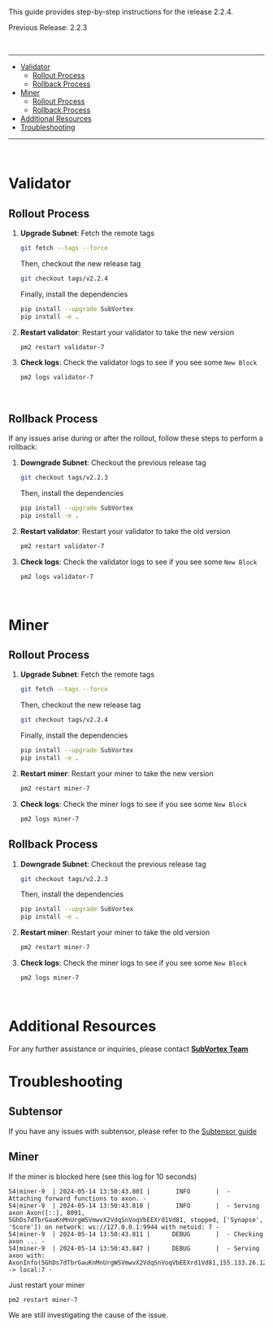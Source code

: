 This guide provides step-by-step instructions for the release 2.2.4.

Previous Release: 2.2.3

<br />

---

- [Validator](#validators)
  - [Rollout Process](#validator-rollout-process)
  - [Rollback Process](#validator-rollback-process)
- [Miner](#miner)
  - [Rollout Process](#miner-rollout-process)
  - [Rollback Process](#miner-rollback-process)
- [Additional Resources](#additional-resources)
- [Troubleshooting](#troubleshooting)

---

<br />

# Validator

## Rollout Process <a id="validator-rollout-process"></a>

1. **Upgrade Subnet**: Fetch the remote tags

   ```bash
   git fetch --tags --force
   ```

   Then, checkout the new release tag

   ```bash
   git checkout tags/v2.2.4
   ```

   Finally, install the dependencies

   ```bash
   pip install --upgrade SubVortex
   pip install -e .
   ```

2. **Restart validator**: Restart your validator to take the new version

   ```bash
   pm2 restart validator-7
   ```

3. **Check logs**: Check the validator logs to see if you see some `New Block`
   ```bash
   pm2 logs validator-7
   ```

<br />

## Rollback Process <a id="validator-rollback-process"></a>

If any issues arise during or after the rollout, follow these steps to perform a rollback:

1. **Downgrade Subnet**: Checkout the previous release tag

   ```bash
   git checkout tags/v2.2.3
   ```

   Then, install the dependencies

   ```bash
   pip install --upgrade SubVortex
   pip install -e .
   ```

2. **Restart validator**: Restart your validator to take the old version

   ```bash
   pm2 restart validator-7
   ```

3. **Check logs**: Check the validator logs to see if you see some `New Block`
   ```bash
   pm2 logs validator-7
   ```

<br />

# Miner

## Rollout Process <a id="miner-rollout-process"></a>

1. **Upgrade Subnet**: Fetch the remote tags

   ```bash
   git fetch --tags --force
   ```

   Then, checkout the new release tag

   ```bash
   git checkout tags/v2.2.4
   ```

   Finally, install the dependencies

   ```bash
   pip install --upgrade SubVortex
   pip install -e .
   ```

2. **Restart miner**: Restart your miner to take the new version

   ```bash
   pm2 restart miner-7
   ```

3. **Check logs**: Check the miner logs to see if you see some `New Block`
   ```bash
   pm2 logs miner-7
   ```

## Rollback Process <a id="miner-rollback-process"></a>

1. **Downgrade Subnet**: Checkout the previous release tag

   ```bash
   git checkout tags/v2.2.3
   ```

   Then, install the dependencies

   ```bash
   pip install --upgrade SubVortex
   pip install -e .
   ```

2. **Restart miner**: Restart your miner to take the old version

   ```bash
   pm2 restart miner-7
   ```

3. **Check logs**: Check the miner logs to see if you see some `New Block`
   ```bash
   pm2 logs miner-7
   ```

<br />

# Additional Resources

For any further assistance or inquiries, please contact [**SubVortex Team**](https://discord.com/channels/799672011265015819/1215311984799653918)

# Troubleshooting

## Subtensor

If you have any issues with subtensor, please refer to the [Subtensor guide](../../subtensor/README.md)

## Miner

If the miner is blocked here (see this log for 10 seconds)

```
54|miner-9  | 2024-05-14 13:50:43.801 |       INFO       |  - Attaching forward functions to axon. -
54|miner-9  | 2024-05-14 13:50:43.810 |       INFO       |  - Serving axon Axon([::], 8091, 5GhDs7dTbrGauKnMnUrgWSVmwvX2VdqSnVoqVbEEXrd1Vd81, stopped, ['Synapse', 'Score']) on network: ws://127.0.0.1:9944 with netuid: 7 -
54|miner-9  | 2024-05-14 13:50:43.811 |      DEBUG       |  - Checking axon ... -
54|miner-9  | 2024-05-14 13:50:43.847 |      DEBUG       |  - Serving axon with: AxonInfo(5GhDs7dTbrGauKnMnUrgWSVmwvX2VdqSnVoqVbEEXrd1Vd81,155.133.26.129:8091) -> local:7 -
```

Just restart your miner

```
pm2 restart miner-7
```

We are still investigating the cause of the issue.